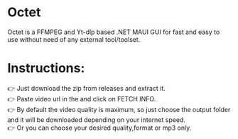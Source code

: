 # Octet
Octet is a FFMPEG and Yt-dlp based .NET MAUI GUI for fast and easy to use without need of any external tool/toolset.

# Instructions: 

👉 Just download the zip from releases and extract it.  
👉 Paste video url in the and click on FETCH INFO.  
👉 By default the video quality is maximum, so just choose the output folder and 
   it will be downloaded depending   on your internet speed.  
👉 Or you can choose your desired quality,format or mp3 only.  
